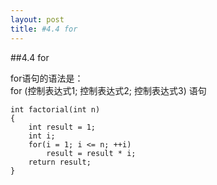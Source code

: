 ```yaml
---
layout: post
title: #4.4 for
---
```

##4.4 for

for语句的语法是：<br>
for (控制表达式1; 控制表达式2; 控制表达式3) 语句

	int factorial(int n)
	{
		int result = 1;
		int i;
		for(i = 1; i <= n; ++i)
			result = result * i;
		return result;
	}

